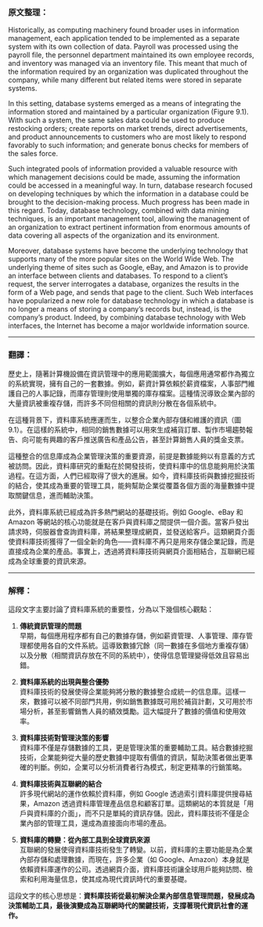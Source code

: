 ### 原文整理：
Historically, as computing machinery found broader uses in information management, each application tended to be implemented as a separate system with its own collection of data. Payroll was processed using the payroll file, the personnel department maintained its own employee records, and inventory was managed via an inventory file. This meant that much of the information required by an organization was duplicated throughout the company, while many different but related items were stored in separate systems.  

In this setting, database systems emerged as a means of integrating the information stored and maintained by a particular organization (Figure 9.1). With such a system, the same sales data could be used to produce restocking orders; create reports on market trends, direct advertisements, and product announcements to customers who are most likely to respond favorably to such information; and generate bonus checks for members of the sales force.  

Such integrated pools of information provided a valuable resource with which management decisions could be made, assuming the information could be accessed in a meaningful way. In turn, database research focused on developing techniques by which the information in a database could be brought to the decision-making process. Much progress has been made in this regard. Today, database technology, combined with data mining techniques, is an important management tool, allowing the management of an organization to extract pertinent information from enormous amounts of data covering all aspects of the organization and its environment.  

Moreover, database systems have become the underlying technology that supports many of the more popular sites on the World Wide Web. The underlying theme of sites such as Google, eBay, and Amazon is to provide an interface between clients and databases. To respond to a client’s request, the server interrogates a database, organizes the results in the form of a Web page, and sends that page to the client. Such Web interfaces have popularized a new role for database technology in which a database is no longer a means of storing a company’s records but, instead, is the company’s product. Indeed, by combining database technology with Web interfaces, the Internet has become a major worldwide information source.

---

### 翻譯：
歷史上，隨著計算機設備在資訊管理中的應用範圍擴大，每個應用通常都作為獨立的系統實現，擁有自己的一套數據。例如，薪資計算依賴於薪資檔案，人事部門維護自己的人事記錄，而庫存管理則使用單獨的庫存檔案。這種情況導致企業內部的大量資訊被重複存儲，而許多不同但相關的資訊則分散在各個系統中。  

在這種背景下，資料庫系統應運而生，以整合企業內部存儲和維護的資訊（圖 9.1）。在這樣的系統中，相同的銷售數據可以用來生成補貨訂單、製作市場趨勢報告、向可能有興趣的客戶推送廣告和產品公告，甚至計算銷售人員的獎金支票。  

這種整合的信息庫成為企業管理決策的重要資源，前提是數據能夠以有意義的方式被訪問。因此，資料庫研究的重點在於開發技術，使資料庫中的信息能夠用於決策過程。在這方面，人們已經取得了很大的進展。如今，資料庫技術與數據挖掘技術的結合，使其成為重要的管理工具，能夠幫助企業從覆蓋各個方面的海量數據中提取關鍵信息，進而輔助決策。  

此外，資料庫系統已經成為許多熱門網站的基礎技術。例如 Google、eBay 和 Amazon 等網站的核心功能就是在客戶與資料庫之間提供一個介面。當客戶發出請求時，伺服器會查詢資料庫，將結果整理成網頁，並發送給客戶。這類網頁介面使資料庫技術獲得了一個全新的角色——資料庫不再只是用來存儲企業記錄，而是直接成為企業的產品。事實上，透過將資料庫技術與網頁介面相結合，互聯網已經成為全球重要的資訊來源。

---

### 解釋：
這段文字主要討論了資料庫系統的重要性，分為以下幾個核心觀點：

1. **傳統資訊管理的問題**  
   早期，每個應用程序都有自己的數據存儲，例如薪資管理、人事管理、庫存管理都使用各自的文件系統。這導致數據冗餘（同一數據在多個地方重複存儲）以及分散（相關資訊存放在不同的系統中），使得信息管理變得低效且容易出錯。

2. **資料庫系統的出現與整合優勢**  
   資料庫技術的發展使得企業能夠將分散的數據整合成統一的信息庫。這樣一來，數據可以被不同部門共用，例如銷售數據既可用於補貨計劃，又可用於市場分析，甚至影響銷售人員的績效獎勵。這大幅提升了數據的價值和使用效率。

3. **資料庫技術對管理決策的影響**  
   資料庫不僅是存儲數據的工具，更是管理決策的重要輔助工具。結合數據挖掘技術，企業能夠從大量的歷史數據中提取有價值的資訊，幫助決策者做出更準確的判斷。例如，企業可以分析消費者行為模式，制定更精準的行銷策略。

4. **資料庫技術與互聯網的結合**  
   許多現代網站的運作依賴於資料庫，例如 Google 透過索引資料庫提供搜尋結果，Amazon 透過資料庫管理產品信息和顧客訂單。這類網站的本質就是「用戶與資料庫的介面」，而不只是單純的資訊存儲。因此，資料庫技術不僅是企業內部的管理工具，還成為直接面向市場的產品。

5. **資料庫的轉變：從內部工具到全球資訊來源**  
   互聯網的發展使得資料庫技術發生了轉變。以前，資料庫的主要功能是為企業內部存儲和處理數據，而現在，許多企業（如 Google、Amazon）本身就是依賴資料庫運作的公司。透過網頁介面，資料庫技術讓全球用戶能夠訪問、檢索和利用海量信息，使其成為現代資訊時代的重要基礎。

這段文字的核心思想是：**資料庫技術從最初解決企業內部信息管理問題，發展成為決策輔助工具，最後演變成為互聯網時代的關鍵技術，支撐著現代資訊社會的運作。**
